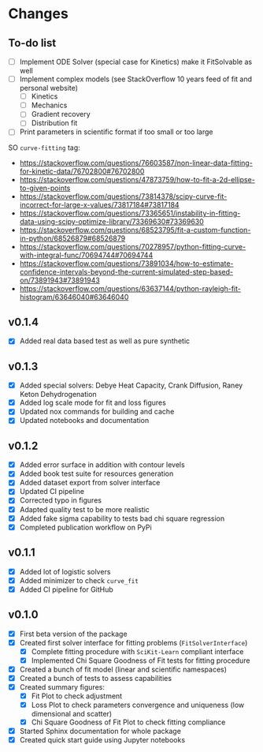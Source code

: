 # Changes

## To-do list

 - [ ] Implement ODE Solver (special case for Kinetics) make it FitSolvable as well
 - [ ] Implement complex models (see StackOverflow 10 years feed of fit and personal website)
   - [ ] Kinetics
   - [ ] Mechanics
   - [ ] Gradient recovery
   - [ ] Distribution fit
 - [ ] Print parameters in scientific format if too small or too large 
 
SO ``curve-fitting`` tag:

 - https://stackoverflow.com/questions/76603587/non-linear-data-fitting-for-kinetic-data/76702800#76702800
 - https://stackoverflow.com/questions/47873759/how-to-fit-a-2d-ellipse-to-given-points
 - https://stackoverflow.com/questions/73814378/scipy-curve-fit-incorrect-for-large-x-values/73817184#73817184
 - https://stackoverflow.com/questions/73365651/instability-in-fitting-data-using-scipy-optimize-library/73369630#73369630
 - https://stackoverflow.com/questions/68523795/fit-a-custom-function-in-python/68526879#68526879
 - https://stackoverflow.com/questions/70278957/python-fitting-curve-with-integral-func/70694744#70694744
 - https://stackoverflow.com/questions/73891034/how-to-estimate-confidence-intervals-beyond-the-current-simulated-step-based-on/73891943#73891943
 - https://stackoverflow.com/questions/63637144/python-rayleigh-fit-histogram/63646040#63646040

## v0.1.4

 - [x] Added real data based test as well as pure synthetic
 
## v0.1.3

 - [x] Added special solvers: Debye Heat Capacity, Crank Diffusion, Raney Keton Dehydrogenation
 - [x] Added log scale mode for fit and loss figures
 - [x] Updated nox commands for building and cache
 - [x] Updated notebooks and documentation

## v0.1.2

 - [x] Added error surface in addition with contour levels
 - [x] Added book test suite for resources generation
 - [x] Added dataset export from solver interface
 - [x] Updated CI pipeline
 - [x] Corrected typo in figures
 - [x] Adapted quality test to be more realistic
 - [x] Added fake sigma capability to tests bad chi square regression
 - [x] Completed publication workflow on PyPi

## v0.1.1

 - [x] Added lot of logistic solvers
 - [x] Added minimizer to check `curve_fit`
 - [x] Added CI pipeline for GitHub

## v0.1.0

 - [x] First beta version of the package
 - [x] Created first solver interface for fitting problems (`FitSolverInterface`)
   - [x] Complete fitting procedure with `SciKit-Learn` compliant interface
   - [x] Implemented Chi Square Goodness of Fit tests for fitting procedure
 - [x] Created a bunch of fit model (linear and scientific namespaces)
 - [x] Created a bunch of tests to assess capabilities
 - [x] Created summary figures:
   - [x] Fit Plot to check adjustment
   - [x] Loss Plot to check parameters convergence and uniqueness (low dimensional and scatter)
   - [x] Chi Square Goodness of Fit Plot to check fitting compliance
 - [x] Started Sphinx documentation for whole package
 - [x] Created quick start guide using Jupyter notebooks
